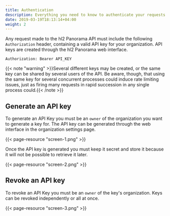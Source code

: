 ```yaml
---
title: Authentication
description: Everything you need to know to authenticate your requests to hl2 Panorama REST API.
date: 2019-03-19T18:13:14+04:00
weight: 2
---
```


Any request made to the hl2 Panorama API must include the following `Authorization` header, containing a valid API key for your organization. API keys are created through the hl2 Panorama web interface.

```http
Authorization: Bearer API_KEY
```

{{< note "warning" >}}Several different keys may be created, or the same key can be shared by several users of the API. Be aware, though, that using the same key for several concurrent processes could induce rate limiting issues, just as firing many requests in rapid succession in any single process could.{{< /note >}}

## Generate an API key

To generate an API Key you must be an `owner` of the organization you want to generate a key for. The API key can be generated through the web interface in the organization settings page.

{{< page-resource "screen-1.png" >}}

Once the API key is generated you must keep it secret and store it because it will not be possible to retrieve it later.

{{< page-resource "screen-2.png" >}}

## Revoke an API key

To revoke an API Key you must be an `owner` of the key's organization. Keys can be revoked independently or all at once.

{{< page-resource "screen-3.png" >}}
